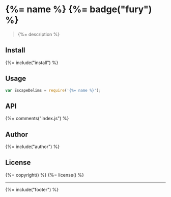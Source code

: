 # {%= name %} {%= badge("fury") %}

> {%= description %}

## Install
{%= include("install") %}

## Usage

```js
var EscapeDelims = require('{%= name %}');
```

## API
{%= comments("index.js") %}

## Author
{%= include("author") %}

## License
{%= copyright() %}
{%= license() %}

***

{%= include("footer") %}